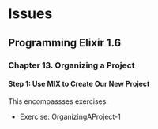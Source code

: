 # Issues

## Programming Elixir 1.6

### Chapter 13. Organizing a Project

#### Step 1: Use MIX to Create Our New Project

This encompassses exercises:

- Exercise: OrganizingAProject-1
